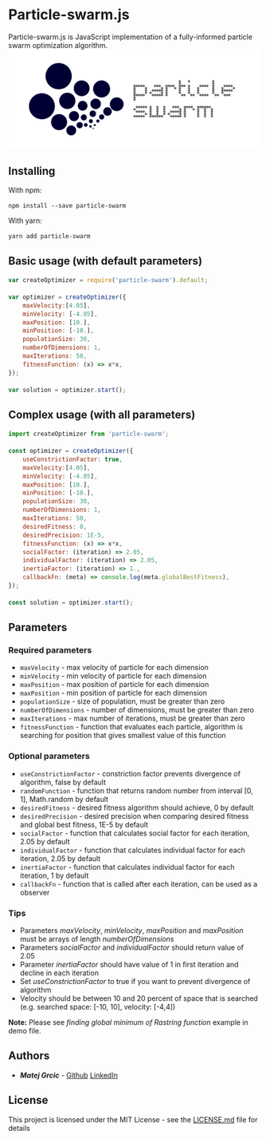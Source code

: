 # Particle-swarm.js
Particle-swarm.js is JavaScript implementation of a fully-informed particle swarm optimization algorithm.
![Image](https://github.com/matejgrcic/particle-swarm/blob/master/static/Logo_full.svg?sanitize=true)
## Installing

With npm:

```
npm install --save particle-swarm
```

With yarn:

```
yarn add particle-swarm
```

## Basic usage (with default parameters)

```javascript
var createOptimizer = require('particle-swarm').default;

var optimizer = createOptimizer({
    maxVelocity:[4.05],
    minVelocity: [-4.05],
    maxPosition: [10.],
    minPosition: [-10.],
    populationSize: 30,
    numberOfDimensions: 1,
    maxIterations: 50,
    fitnessFunction: (x) => x*x,
});

var solution = optimizer.start();
```

## Complex usage (with all parameters)

```javascript
import createOptimizer from 'particle-swarm';

const optimizer = createOptimizer({
    useConstrictionFactor: true,
    maxVelocity:[4.05],
    minVelocity: [-4.05],
    maxPosition: [10.],
    minPosition: [-10.],
    populationSize: 30,
    numberOfDimensions: 1,
    maxIterations: 50,
    desiredFitness: 0,
    desiredPrecision: 1E-5,
    fitnessFunction: (x) => x*x,
    socialFactor: (iteration) => 2.05,
    individualFactor: (iteration) => 2.05,
    inertiaFactor: (iteration) => 1.,
    callbackFn: (meta) => console.log(meta.globalBestFitness),
});

const solution = optimizer.start();
```

## Parameters

### Required parameters

* ```maxVelocity``` - max velocity of particle for each dimension
* ```minVelocity``` - min velocity of particle for each dimension
* ```maxPosition``` - max position of particle for each dimension
* ```maxPosition``` - min position of particle for each dimension
* ```populationSize``` - size of population, must be greater than zero
* ```numberOfDimensions``` - number of dimensions, must be greater than zero
* ```maxIterations``` - max number of iterations, must be greater than zero
* ```fitnessFunction``` - function that evaluates each particle, algorithm is searching for position that gives smallest value of this function


### Optional parameters

* ```useConstrictionFactor``` - constriction factor prevents divergence of algorithm, false by default
* ```randomFunction``` - function that returns random number from interval [0, 1], Math.random by default
* ```desiredFitness``` - desired fitness algorithm should achieve, 0 by default
* ```desiredPrecision``` - desired precision when comparing desired fitness and global best fitness, 1E-5 by default
* ```socialFactor``` - function that calculates social factor for each iteration, 2.05 by default
* ```individualFactor``` - function that calculates individual factor for each iteration, 2.05 by default
* ```inertiaFactor``` - function that calculates individual factor for each iteration, 1 by default
* ```callbackFn``` - function that is called after each iteration, can be used as a observer

### Tips

* Parameters _maxVelocity_, _minVelocity_, _maxPosition_ and _maxPosition_ must be arrays of length _numberOfDimensions_
* Parameters _socialFactor_ and _individualFactor_ should return value of 2.05
* Parameter _inertiaFactor_ should have value of 1 in first iteration and decline in each iteration
* Set _useConstrictionFactor_ to true if you want to prevent divergence of algorithm
* Velocity should be between 10 and 20 percent of space that is searched (e.g. searched space: [-10, 10], velocity: [-4,4])

**Note:** Please see _finding global minimum of Rastring function_ example in demo file.

## Authors

* **_Matej Grcic_** - [Github](https://github.com/matejgrcic) [LinkedIn](https://www.linkedin.com/in/matej-grcic/)

## License

This project is licensed under the MIT License - see the [LICENSE.md](LICENSE.md) file for details

